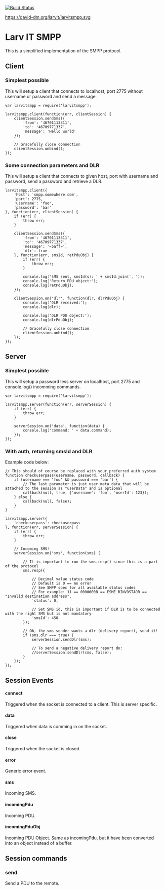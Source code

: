 [![Build Status](https://travis-ci.org/larvit/larvitsmpp.svg)](https://travis-ci.org/larvit/larvitsmpp)

https://david-dm.org/larvit/larvitsmpp.svg

# Larv IT SMPP

This is a simplified implementation of the SMPP protocol.

## Client

### Simplest possible

This will setup a client that connects to localhost, port 2775 without username or password and send a message.

    var larvitsmpp = require('larvitsmpp');

    larvitsmpp.client(function(err, clientSession) {
    	clientSession.sendSms({
    		'from': '46701113311',
    		'to': '46709771337',
    		'message': 'Hello world'
    	});

    	// Gracefully close connection
    	clientSession.unbind();
    });

### Some connection parameters and DLR

This will setup a client that connects to given host, port with username and password, send a password and retrieve a DLR.

    larvitsmpp.client({
    	'host': 'smpp.somewhere.com',
    	'port': 2775,
    	'username': 'foo',
    	'password': 'bar'
    }, function(err, clientSession) {
    	if (err) {
    		throw err;
    	}

    	clientSession.sendSms({
    		'from': '46701113311',
    		'to': '46709771337',
    		'message': '«baff»',
    		'dlr': true
    	}, function(err, smsId, retPduObj) {
    		if (err) {
    			throw err;
    		}

    		console.log('SMS sent, smsId(s): ' + smsId.join(', '));
    		console.log('Return PDU object:');
    		console.log(retPduObj);
    	});

    	clientSession.on('dlr', function(dlr, dlrPduObj) {
    		console.log('DLR received:');
    		console.log(dlr);

    		console.log('DLR PDU object:');
    		console.log(dlrPduObj);

    		// Gracefully close connection
    		clientSession.unbind();
    	});
    });

## Server

### Simplest possible

This will setup a password less server on localhost, port 2775 and console.log() incomming commands.

    var larvitsmpp = require('larvitsmpp');

    larvitsmpp.server(function(err, serverSession) {
        if (err) {
            throw err;
        }

        serverSession.on('data', function(data) {
            console.log('command: ' + data.command);
        });
    });

### With auth, returning smsId and DLR

Example code below:

    // This should of course be replaced with your preferred auth system
    function checkuserpass(username, password, callback) {
    	if (username === 'foo' && password === 'bar') {
    		// The last parameter is just user meta data that will be attached to the session as "userData" and is optional
    		callback(null, true, {'username': 'foo', 'userId': 123});
    	} else {
    		callback(null, false);
    	}
    }

    larvitsmpp.server({
    	'checkuserpass': checkuserpass
    }, function(err, serverSession) {
    	if (err) {
    		throw err;
    	}

    	// Incoming SMS!
    	serverSession.on('sms', function(sms) {

    		// It is important to run the sms.resp() since this is a part of the protocol
    		sms.resp({

    			// Decimal value status code
    			// Default is 0 == no error
    			// See SMPP spec for all available status codes
    			// For example: 11 == 0000000B == ESME_RINVDSTADR == "Invalid destination address".
    			'status': 0,

    			// Set SMS id, this is important if DLR is to be connected with the right SMS but is not mandatory
    			'smsId': 450
    		});

    		// Oh, the sms sender wants a dlr (delivery report), send it!
    		if (sms.dlr === true) {
    			serverSession.sendDlr(sms);

    			// To send a negative delivery report do:
    			//serverSession.sendDlr(sms, false);
    		}
    	});
    });

## Session Events

#### connect

Triggered when the socket is connected to a client. This is server specific.

#### data

Triggered when data is comming in on the socket.

#### close

Triggered when the socket is closed.

#### error

Generic error event.

#### sms

Incoming SMS.

#### incomingPdu

Incoming PDU.

#### incomingPduObj

Incoming PDU Object. Same as incomingPdu, but it have been converted into an object instead of a buffer.

## Session commands

### send

Send a PDU to the remote.